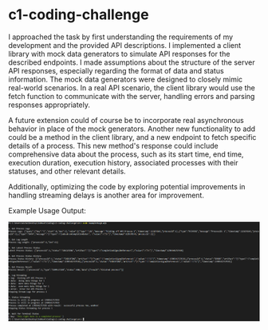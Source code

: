 # c1-coding-challenge


I approached the task by first understanding the requirements of my development and the provided API descriptions. I implemented a client library with mock data generators to simulate API responses for the described endpoints. I made assumptions about the structure of the server API responses, especially regarding the format of data and status information. The mock data generators were designed to closely mimic real-world scenarios. In a real API scenario, the client library would use the fetch function to communicate with the server, handling errors and parsing responses appropriately. 

A future extension could of course be to incorporate real asynchronous behavior in place of the mock generators. Another new functionality to add could be a method in the client library, and a new endpoint to fetch specific details of a process. This new method's response could include comprehensive data about the process, such as its start time, end time, execution duration, execution history, associated processes with their statuses, and other relevant details.

Additionally, optimizing the code by exploring potential improvements in handling streaming delays is another area for improvement.

Example Usage Output:

![alt text](image.png)